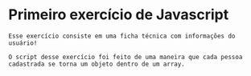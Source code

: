 # Primeiro exercício de Javascript

    Esse exercício consiste em uma ficha técnica com informações do usuário!

    O script desse exercício foi feito de uma maneira que cada pessoa cadastrada se torna um objeto dentro de um array.
